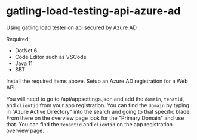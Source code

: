 # gatling-load-testing-api-azure-ad
Using gatling load tester on api secured by Azure AD

Required:
* DotNet 6
* Code Editor such as VSCode
* Java 11
* SBT

Install the required items above. Setup an Azure AD registration for a Web API.

You will need to go to /api/appsettings.json and add the `domain`, `tenatid`, and `clientid` from your app registration. You can find the `domain` by typing in "Azure Active Directory" into the search and going to that specific blade. From there on the overview page look for the "Primary Domain" and use that. You can find the `tenantid` and `clientid` on the app registration overview page.